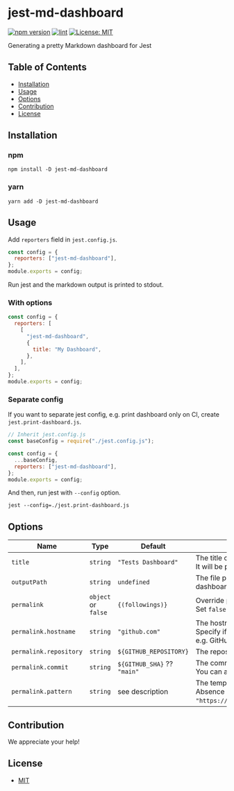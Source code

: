 # jest-md-dashboard

[![npm version](https://badge.fury.io/js/jest-md-dashboard.svg)](https://badge.fury.io/js/jest-md-dashboard)
[![lint](https://github.com/mshrtsr/jest-md-dashboard/actions/workflows/lint.yml/badge.svg)](https://github.com/mshrtsr/jest-md-dashboard/actions/workflows/lint.yml)
[![License: MIT](https://img.shields.io/badge/License-MIT-yellow.svg)](LICENSE)

Generating a pretty Markdown dashboard for Jest

## Table of Contents

- [Installation](#Installation)
- [Usage](#Usage)
- [Options](#Options)
- [Contribution](#Contribution)
- [License](#License)

## Installation

### npm

```shell
npm install -D jest-md-dashboard
```

### yarn

```shell
yarn add -D jest-md-dashboard
```

## Usage

Add `reporters` field in `jest.config.js`.

```js
const config = {
  reporters: ["jest-md-dashboard"],
};
module.exports = config;
```

Run jest and the markdown output is printed to stdout.

### With options

```js
const config = {
  reporters: [
    [
      "jest-md-dashboard",
      {
        title: "My Dashboard",
      },
    ],
  ],
};
module.exports = config;
```

### Separate config

If you want to separate jest config, e.g. print dashboard only on CI,
create `jest.print-dashboard.js`.

```js
// Inherit jest.config.js
const baseConfig = require("./jest.config.js");

const config = {
  ...baseConfig,
  reporters: ["jest-md-dashboard"],
};
module.exports = config;
```

And then, run jest with `--config` option.

```shell
jest --config=./jest.print-dashboard.js
```

## Options

| Name                   | Type                | Default                     | Description                                                                                                                 |
| ---------------------- | ------------------- | --------------------------- | --------------------------------------------------------------------------------------------------------------------------- |
| `title`                | `string`            | `"Tests Dashboard"`         | The title of a dashboard.<br>It will be printed at the top of the markdown output.                                          |
| `outputPath`           | `string`            | `undefined`                 | The file path to output dashboard. If this option is specified, dashboard is printed to the file instead of stdout.         |
| `permalink`            | `object` or `false` | `{(followings)}`            | Override permalink generation.<br>Set `false` to disable generation.                                                        |
| `permalink.hostname`   | `string`            | `"github.com"`              | The hostname of permalink.<br>Specify if you using services other than github.com.<br>e.g. GitHub Enterprise or GitLab      |
| `permalink.repository` | `string`            | `${GITHUB_REPOSITORY}`      | The repository name of permalink. (`"<owner>/<repo>"`)                                                                      |
| `permalink.commit`     | `string`            | `${GITHUB_SHA}` ?? `"main"` | The commit hash of permalink.<br>You can also specify branch or tag.                                                        |
| `permalink.pattern`    | `string`            | see description             | The template pattern of permalink.<br>Absence defaults to `"https://${hostname}/${repository}/blob/${commit}/${filePath}"`. |

## Contribution

We appreciate your help!

## License

- [MIT](LICENSE)
